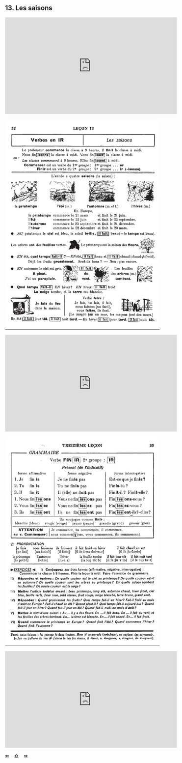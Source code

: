 ## 13. Les saisons

<iframe width="560" height="315" src="https://www.youtube.com/embed/mGVWX42ysL4" frameborder="0" allow="accelerometer; autoplay; encrypted-media; gyroscope; picture-in-picture" allowfullscreen></iframe>

![13A](img/13A.JPG)

<iframe width="560" height="315" src="https://www.youtube.com/embed/Chud2IytQQY" frameborder="0" allow="accelerometer; autoplay; encrypted-media; gyroscope; picture-in-picture" allowfullscreen></iframe>

![13B](img/13B.JPG)

<iframe width="560" height="315" src="https://www.youtube.com/embed/n7XeCj_uvns" frameborder="0" allow="accelerometer; autoplay; encrypted-media; gyroscope; picture-in-picture" allowfullscreen></iframe>

<p style='font-weight:bolder'>
  <a href='12.html' title='Önceki sayfa'>⇦</a>&emsp;
  <a href='..' title='Ana sayfa'>⇧</a>&emsp;
  <a href='14.html' title='Sonraki sayfa'>⇨</a>
</p>